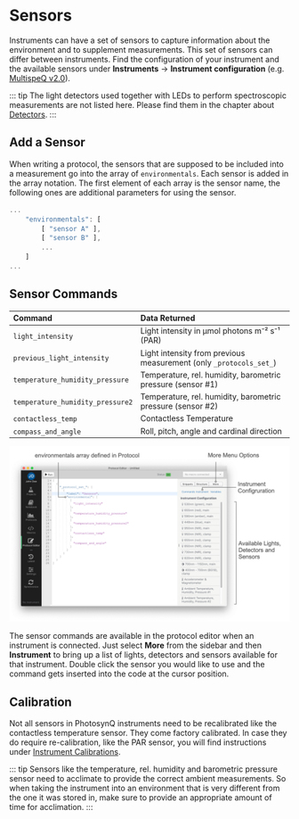 # Sensors

Instruments can have a set of sensors to capture information about the environment and to supplement measurements. This set of sensors can differ between instruments. Find the configuration of your instrument and the available sensors under **Instruments** → **Instrument configuration** (e.g. [MultispeQ v2.0](../instruments/multispeq-v2.0-configuration.md)).

::: tip
The light detectors used together with LEDs to perform spectroscopic measurements are not listed here. Please find them in the chapter about [Detectors](../protocols/detectors.md).
:::

## Add a Sensor

When writing a protocol, the sensors that are supposed to be included into a measurement go into the array of `environmentals`. Each sensor is added in the array notation. The first element of each array is the sensor name, the following ones are additional parameters for using the sensor.

```javascript
...
    "environmentals": [
        [ "sensor A" ],
        [ "sensor B" ],
        ...
    ]
...
```

## Sensor Commands

| Command                          | Data Returned                                                      |
| :------------------------------- | :----------------------------------------------------------------- |
| `light_intensity`                | Light intensity in µmol photons m⁻² s⁻¹ (PAR)                      |
| `previous_light_intensity`       | Light intensity from previous measurement (only `_protocols_set_`) |
| `temperature_humidity_pressure`  | Temperature, rel. humidity, barometric pressure (sensor #1)        |
| `temperature_humidity_pressure2` | Temperature, rel. humidity, barometric pressure (sensor #2)        |
| `contactless_temp`               | Contactless Temperature                                            |
| `compass_and_angle`              | Roll, pitch, angle and cardinal direction                          |

![Protocol Editor, environmental sensors](./images/protocol-instrument-tab-sensors.png)

The sensor commands are available in the protocol editor when an instrument is connected. Just select **More** from the sidebar and then **Instrument** to bring up a list of lights, detectors and sensors available for that instrument. Double click the sensor you would like to use and the command gets inserted into the code at the cursor position.

## Calibration

Not all sensors in PhotosynQ instruments need to be recalibrated like the contactless temperature sensor. They come factory calibrated. In case they do require re-calibration, like the PAR sensor, you will find instructions under [Instrument Calibrations](../instruments/instrument-calibrations.md).

::: tip
Sensors like the temperature, rel. humidity and barometric pressure sensor need to acclimate to provide the correct ambient measurements. So when taking the instrument into an environment that is very different from the one it was stored in, make sure to provide an appropriate amount of time for acclimation.
:::
